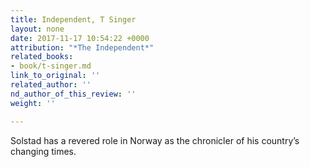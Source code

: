 ```yaml
---
title: Independent, T Singer
layout: none
date: 2017-11-17 10:54:22 +0000
attribution: "*The Independent*"
related_books:
- book/t-singer.md
link_to_original: ''
related_author: ''
nd_author_of_this_review: ''
weight: ''

---
```

Solstad has a revered role in Norway as the chronicler of his country’s changing times.